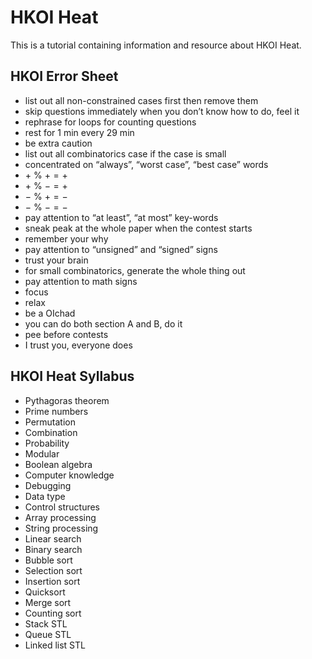 # HKOI Heat
This is a tutorial containing information and resource about HKOI Heat.
## HKOI Error Sheet
- list out all non-constrained cases first then remove them
- skip questions immediately when you don’t know how to do, feel it
- rephrase for loops for counting questions
- rest for 1 min every 29 min
- be extra caution 
- list out all combinatorics case if the case is small
- concentrated on “always”, “worst case”, “best case” words
- $`+\:\%\:+ = +`$
- $`+\:\%\:- = +`$
- $`-\:\%\:+ = -`$
- $`-\:\%\:- = -`$
- pay attention to “at least”, “at most” key-words
- sneak peak at the whole paper when the contest starts
- remember your why
- pay attention to “unsigned” and “signed” signs
- trust your brain
- for small combinatorics, generate the whole thing out
- pay attention to math signs
- focus
- relax
- be a OIchad
- you can do both section A and B, do it
- pee before contests
- I trust you, everyone does

## HKOI Heat Syllabus
- Pythagoras theorem
- Prime numbers
- Permutation 
- Combination
- Probability
- Modular
- Boolean algebra
- Computer knowledge
- Debugging
- Data type
- Control structures
- Array processing
- String processing
- Linear search
- Binary search
- Bubble sort
- Selection sort
- Insertion sort
- Quicksort
- Merge sort
- Counting sort 
- Stack STL
- Queue STL
- Linked list STL
